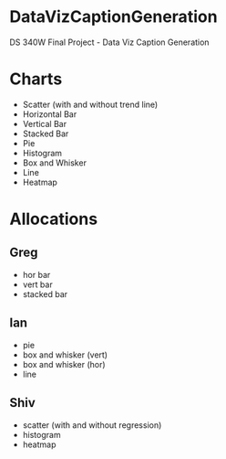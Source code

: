 # DataVizCaptionGeneration
 DS 340W Final Project - Data Viz Caption Generation


# Charts
- Scatter (with and without trend line)
- Horizontal Bar
- Vertical Bar
- Stacked Bar
- Pie
- Histogram
- Box and Whisker
- Line
- Heatmap


# Allocations
## Greg
- hor bar
- vert bar
- stacked bar

## Ian
- pie
- box and whisker (vert)
- box and whisker (hor)
- line

## Shiv
- scatter (with and without regression)
- histogram
- heatmap